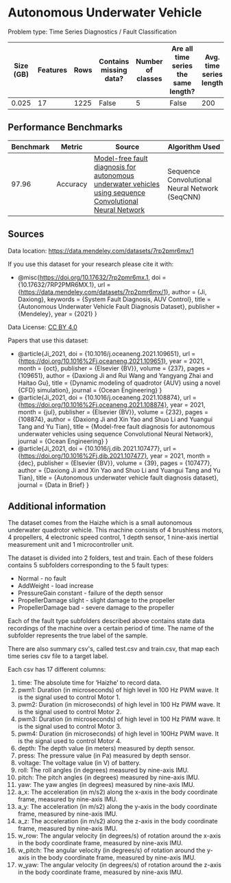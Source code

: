 # Autonomous Underwater Vehicle

Problem type: Time Series Diagnostics / Fault Classification

| Size (GB) | Features | Rows | Contains missing data? | Number of classes | Are all time series the same length? | Avg. time series length |
| --------- | -------- | ---- | ---------------------- | ----------------- | ------------------------------------ | ----------------------- |
| 0.025     | 17       | 1225 | False                  | 5                 | False                                | 200                     |

## Performance Benchmarks

| Benchmark | Metric   | Source                                                                                                                                                        | Algorithm Used                                 |
| --------- | -------- | ------------------------------------------------------------------------------------------------------------------------------------------------------------- | ---------------------------------------------- |
| 97.96     | Accuracy | [Model-free fault diagnosis for autonomous underwater vehicles using sequence Convolutional Neural Network](https://doi.org/10.1016%2Fj.oceaneng.2021.108874) | Sequence Convolutional Neural Network (SeqCNN) |
## Sources

Data location: https://data.mendeley.com/datasets/7rp2pmr6mx/1

If you use this dataset for your research please cite it with:

- @misc{https://doi.org/10.17632/7rp2pmr6mx.1, doi = {10.17632/7RP2PMR6MX.1}, url = {https://data.mendeley.com/datasets/7rp2pmr6mx/1}, author = {Ji, Daxiong}, keywords = {System Fault Diagnosis, AUV Control}, title = {Autonomous Underwater Vehicle Fault Diagnosis Dataset}, publisher = {Mendeley}, year = {2021} }

Data License: [CC BY 4.0](https://creativecommons.org/licenses/by/4.0/)

Papers that use this dataset:

- @article{Ji_2021, doi = {10.1016/j.oceaneng.2021.109651}, url = {https://doi.org/10.1016%2Fj.oceaneng.2021.109651}, year = 2021, month = {oct}, publisher = {Elsevier {BV}}, volume = {237}, pages = {109651}, author = {Daxiong Ji and Rui Wang and Yangyang Zhai and Haitao Gu}, title = {Dynamic modeling of quadrotor {AUV} using a novel {CFD} simulation}, journal = {Ocean Engineering} }
- @article{Ji_2021, doi = {10.1016/j.oceaneng.2021.108874}, url = {https://doi.org/10.1016%2Fj.oceaneng.2021.108874}, year = 2021, month = {jul}, publisher = {Elsevier {BV}}, volume = {232}, pages = {108874}, author = {Daxiong Ji and Xin Yao and Shuo Li and Yuangui Tang and Yu Tian}, title = {Model-free fault diagnosis for autonomous underwater vehicles using sequence Convolutional Neural Network}, journal = {Ocean Engineering} }
- @article{Ji_2021, doi = {10.1016/j.dib.2021.107477}, url = {https://doi.org/10.1016%2Fj.dib.2021.107477}, year = 2021, month = {dec}, publisher = {Elsevier {BV}}, volume = {39}, pages = {107477}, author = {Daxiong Ji and Xin Yao and Shuo Li and Yuangui Tang and Yu Tian}, title = {Autonomous underwater vehicle fault diagnosis dataset}, journal = {Data in Brief} }

## Additional information
The dataset comes from the Haizhe which is a small autonomous underwater quadrotor vehicle. This machine consists of 4 brushless motors, 4 propellers, 4 electronic speed control, 1 depth sensor, 1 nine-axis inertial measurement unit and 1 microcontroller unit.

The dataset is divided into 2 folders, test and train. Each of these folders contains 5 subfolders corresponding to the 5 fault types:
- Normal - no fault
- AddWeight - load increase
- PressureGain constant - failure of the depth sensor
- PropellerDamage slight - slight damage to the propeller
- PropellerDamage bad - severe damage to the propeller

Each of the fault type subfolders described above contains state data recordings of the machine over a certain period of time. The name of the subfolder represents the true label of the sample.

There are also summary csv's, called test.csv and train.csv, that map each time series csv file to a target label.

Each csv has 17 different columns:
1. time: The absolute time for ‘Haizhe’ to record data.
2. pwm1: Duration (in microseconds) of high level in 100 Hz PWM wave. It is the signal used to control Motor 1.
3. pwm2: Duration (in microseconds) of high level in 100 Hz PWM wave. It is the signal used to control Motor 2.
4. pwm3: Duration (in microseconds) of high level in 100 Hz PWM wave. It is the signal used to control Motor 3.
5. pwm4: Duration (in microseconds) of high level in 100Hz PWM wave. It is the signal used to control Motor 4.
6. depth: The depth value (in meters) measured by depth sensor.
7. press: The pressure value (in Pa) measured by depth sensor.
8. voltage: The voltage value (in V) of battery.
9. roll: The roll angles (in degrees) measured by nine-axis IMU.
10. pitch: The pitch angles (in degrees) measured by nine-axis IMU.
11. yaw: The yaw angles (in degrees) measured by nine-axis IMU.
12. a_x: The acceleration (in m/s2) along the x-axis in the body coordinate frame, measured by nine-axis IMU.
13. a_y: The acceleration (in m/s2) along the y-axis in the body coordinate frame, measured by nine-axis IMU.
14. a_z: The acceleration (in m/s2) along the z-axis in the body coordinate frame, measured by nine-axis IMU.
15. w_row: The angular velocity (in degrees/s) of rotation around the x-axis in the body coordinate frame, measured by nine-axis IMU.
16. w_pitch: The angular velocity (in degrees/s) of rotation around the y-axis in the body coordinate frame, measured by nine-axis IMU.
17. w_yaw: The angular velocity (in degrees/s) of rotation around the z-axis in the body coordinate frame, measured by nine-axis IMU.